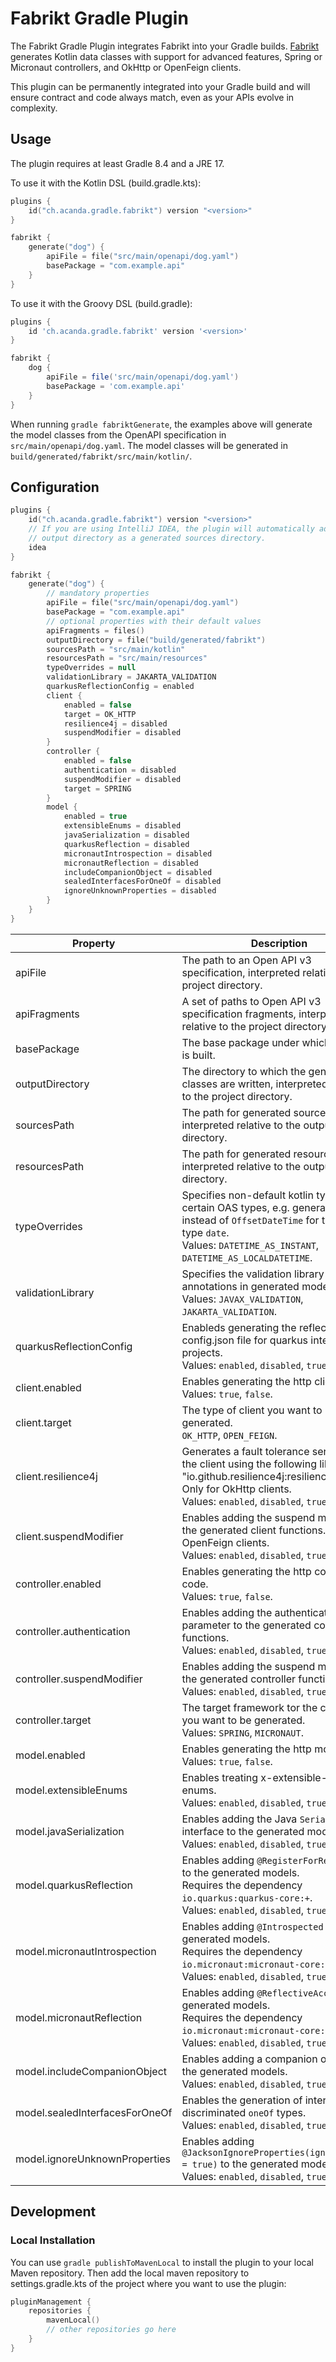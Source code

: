 # Fabrikt Gradle Plugin

The Fabrikt Gradle Plugin integrates Fabrikt into your Gradle builds.
[Fabrikt](https://github.com/cjbooms/fabrikt) generates Kotlin data classes with
support for advanced features, Spring or Micronaut controllers, and OkHttp or
OpenFeign clients.

This plugin can be permanently integrated into your Gradle build and will ensure
contract and code always match, even as your APIs evolve in complexity.

## Usage

The plugin requires at least Gradle 8.4 and a JRE 17.

To use it with the Kotlin DSL (build.gradle.kts):

```kotlin
plugins {
    id("ch.acanda.gradle.fabrikt") version "<version>"
}

fabrikt {
    generate("dog") {
        apiFile = file("src/main/openapi/dog.yaml")
        basePackage = "com.example.api"
    }
}
```

To use it with the Groovy DSL (build.gradle):

```groovy
plugins {
    id 'ch.acanda.gradle.fabrikt' version '<version>'
}

fabrikt {
    dog {
        apiFile = file('src/main/openapi/dog.yaml')
        basePackage = 'com.example.api'
    }
}
```

When running `gradle fabriktGenerate`, the examples above will generate the
model classes from the OpenAPI specification in `src/main/openapi/dog.yaml`. The
model classes will be generated in `build/generated/fabrikt/src/main/kotlin/`.

## Configuration

```kotlin
plugins {
    id("ch.acanda.gradle.fabrikt") version "<version>"
    // If you are using IntelliJ IDEA, the plugin will automatically add the
    // output directory as a generated sources directory.
    idea
}

fabrikt {
    generate("dog") {
        // mandatory properties
        apiFile = file("src/main/openapi/dog.yaml")
        basePackage = "com.example.api"
        // optional properties with their default values
        apiFragments = files()
        outputDirectory = file("build/generated/fabrikt")
        sourcesPath = "src/main/kotlin"
        resourcesPath = "src/main/resources"
        typeOverrides = null
        validationLibrary = JAKARTA_VALIDATION
        quarkusReflectionConfig = enabled
        client {
            enabled = false
            target = OK_HTTP
            resilience4j = disabled
            suspendModifier = disabled
        }
        controller {
            enabled = false
            authentication = disabled
            suspendModifier = disabled
            target = SPRING
        }
        model {
            enabled = true
            extensibleEnums = disabled
            javaSerialization = disabled
            quarkusReflection = disabled
            micronautIntrospection = disabled
            micronautReflection = disabled
            includeCompanionObject = disabled
            sealedInterfacesForOneOf = disabled
            ignoreUnknownProperties = disabled
        }
    }
}
```

| Property                       | Description                                                                                                                                                                                              | Default value             |
|--------------------------------|----------------------------------------------------------------------------------------------------------------------------------------------------------------------------------------------------------|---------------------------|
| apiFile                        | The path to an Open API v3 specification, interpreted relative to the project directory.                                                                                                                 |                           |
| apiFragments                   | A set of paths to Open API v3 specification fragments, interpreted relative to the project directory.                                                                                                    | `files()`                 |
| basePackage                    | The base package under which all code is built.                                                                                                                                                          |                           |
| outputDirectory                | The directory to which the generated classes are written, interpreted relative to the project directory.                                                                                                 | `build/generated/fabrikt` |
| sourcesPath                    | The path for generated source files, interpreted relative to the output directory.                                                                                                                       | `src/main/kotlin`         |
| resourcesPath                  | The path for generated resource files, interpreted relative to the output directory.                                                                                                                     | `src/main/resources`      |
| typeOverrides                  | Specifies non-default kotlin types for certain OAS types, e.g. generate `Instant` instead of `OffsetDateTime` for the OAS type `date`.<br/>Values: `DATETIME_AS_INSTANT`, `DATETIME_AS_LOCALDATETIME`.   | not set                   |
| validationLibrary              | Specifies the validation library used for annotations in generated model classes.<br/>Values: `JAVAX_VALIDATION`, `JAKARTA_VALIDATION`.                                                                  | `JAKARTA_VALIDATION`      |
| quarkusReflectionConfig        | Enableds generating the reflection-config.json file for quarkus integration projects.<br/>Values: `enabled`, `disabled`, `true`, `false`.                                                                | `enabled`                 |
| client.enabled                 | Enables generating the http client code.<br/>Values: `true`, `false`.                                                                                                                                    | `false`                   |
| client.target                  | The type of client you want to be generated.<br/>`OK_HTTP`, `OPEN_FEIGN`.                                                                                                                                | `OK_HTTP`                 |
| client.resilience4j            | Generates a fault tolerance service for the client using the following library "io.github.resilience4j:resilience4j-all:+". Only for OkHttp clients.<br/>Values: `enabled`, `disabled`, `true`, `false`. | `disabled`                |
| client.suspendModifier         | Enables adding the suspend modifier to the generated client functions. Only for OpenFeign clients.<br/>Values: `enabled`, `disabled`, `true`, `false`.                                                   | `disabled`                |
| controller.enabled             | Enables generating the http controller code.<br/>Values: `true`, `false`.                                                                                                                                | `false`                   |
| controller.authentication      | Enables adding the authentication parameter to the generated controller functions.<br/>Values: `enabled`, `disabled`, `true`, `false`.                                                                   | `disabled`                |
| controller.suspendModifier     | Enables adding the suspend modifier to the generated controller functions.<br/>Values: `enabled`, `disabled`, `true`, `false`.                                                                           | `disabled`                |
| controller.target              | The target framework tor the controllers you want to be generated.<br/>Values: `SPRING`, `MICRONAUT`.                                                                                                    | `SPRING`                  |
| model.enabled                  | Enables generating the http model code.<br/>Values: `true`, `false`.                                                                                                                                     | `true`                    |
| model.extensibleEnums          | Enables treating x-extensible-enums as enums.<br/>Values: `enabled`, `disabled`, `true`, `false`.                                                                                                        | `disabled`                |
| model.javaSerialization        | Enables adding the Java `Serializable` interface to the generated models.<br/>Values: `enabled`, `disabled`, `true`, `false`.                                                                            | `disabled`                |      
| model.quarkusReflection        | Enables adding `@RegisterForReflection` to the generated models.<br/>Requires the dependency `io.quarkus:quarkus-core:+`.<br/>Values: `enabled`, `disabled`, `true`, `false`.                            | `disabled`                |
| model.micronautIntrospection   | Enables adding `@Introspected` to the generated models.<br/>Requires the dependency `io.micronaut:micronaut-core:+`.<br/>Values: `enabled`, `disabled`, `true`, `false`.                                 | `disabled`                |
| model.micronautReflection      | Enables adding `@ReflectiveAccess` to the generated models.<br/>Requires the dependency `io.micronaut:micronaut-core:+`.<br/>Values: `enabled`, `disabled`, `true`, `false`.                             | `disabled`                |      
| model.includeCompanionObject   | Enables adding a companion object to the generated models.<br/>Values: `enabled`, `disabled`, `true`, `false`.                                                                                           | `disabled`                |
| model.sealedInterfacesForOneOf | Enables the generation of interfaces for discriminated `oneOf` types.<br/>Values: `enabled`, `disabled`, `true`, `false`.                                                                                | `disabled`                |
| model.ignoreUnknownProperties  | Enables adding `@JacksonIgnoreProperties(ignoreUnknown = true)` to the generated models.<br/>Values: `enabled`, `disabled`, `true`, `false`.                                                             | `disabled`                |

## Development

### Local Installation

You can use `gradle publishToMavenLocal` to install the plugin to your local Maven repository.
Then add the local maven repository to settings.gradle.kts of the project where you want to use the plugin:

```kotlin
pluginManagement {
    repositories {
        mavenLocal()
        // other repositories go here
    }
}
```
